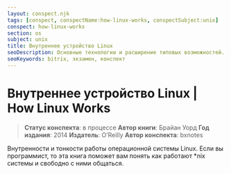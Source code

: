 ```yaml
---
layout: conspect.njk
tags: [conspect, conspectName:how-linux-works, conspectSubject:unix]
conspect: how-linux-works
section: os
subject: unix
title: Внутреннее устройство Linux
seoDescription: Основные технологии и расширение типовых возможностей.
seoKeywords: bitrix, экзамен, конспект
---
```

# Внутреннее устройство Linux | How Linux Works

> **Статус конспекта**: в процессе
> **Автор книги**: Брайан Уорд
> **Год издания**: 2014
> **Издатель**: O’Reilly
> **Автор конспекта**: bxnotes

Внутренности и тонкости работы операционной системы Linux. Если вы программист, то эта книга поможет вам понять как работают *nix системы и свободно с ними общаться.